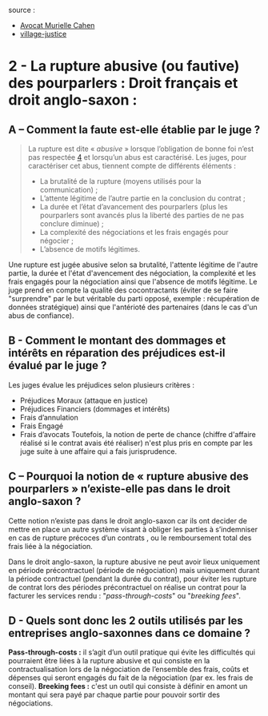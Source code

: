 source : 
- [Avocat Murielle Cahen](https://www.murielle-cahen.com/publications/p_rupture-informatique.asp)
- [village-justice](https://www.village-justice.com/articles/contrats-internationaux-problematique-rupture-abusive-des-pourparler-droit,39011.html)
# 2 - La rupture abusive (ou fautive) des pourparlers : Droit français et droit anglo-saxon : 
## A – Comment la faute est-elle établie par le juge ? 

> La rupture est dite « _abusive_ » lorsque l’obligation de bonne foi n’est pas respectée [4](https://www.village-justice.com/articles/contrats-internationaux-problematique-rupture-abusive-des-pourparler-droit,39011.html#nb2-4 "Article 1104 du Code civil « les contrats doivent être négociés, formés et (...)") et lorsqu’un abus est caractérisé. Les juges, pour caractériser cet abus, tiennent compte de différents éléments : 
> - La brutalité de la rupture (moyens utilisés pour la communication) ;
> - L’attente légitime de l’autre partie en la conclusion du contrat ;
> - La durée et l’état d’avancement des pourparlers (plus les pourparlers sont avancés plus la liberté des parties de ne pas conclure diminue) ;  
> - La complexité des négociations et les frais engagés pour négocier ;  
> - L’absence de motifs légitimes.

Une rupture est jugée abusive selon sa brutalité, l'attente légitime de l'autre partie, la durée et l'état d'avencement des négociation, la complexité et les frais engagés pour la négociation ainsi que l'absence de motifs légitime.
Le juge prend en compte la qualité des cocontractants (éviter de se faire "surprendre" par le but véritable du parti opposé, exemple : récupération de données stratégique) ainsi que l'antérioté des partenaires (dans le cas d'un abus de confiance).
## B - Comment le montant des dommages et intérêts en réparation des préjudices est-il évalué par le juge ? 
Les juges évalue les préjudices selon plusieurs critères :
- Préjudices Moraux (attaque en justice)
- Préjudices Financiers (dommages et intérêts)
- Frais d’annulation
- Frais Engagé
- Frais d’avocats
Toutefois, la notion de perte de chance (chiffre d'affaire réalisé si le contrat avais été réaliser) n'est plus pris en compte par les juge suite à une affaire qui a fais jurisprudence.

## C – Pourquoi la notion de « rupture abusive des pourparlers » n’existe-elle pas dans le droit anglo-saxon ? 
 Cette notion n’existe pas dans le droit anglo-saxon car ils ont decider de mettre en place un autre système visant à obliger les parties à s’indemniser en cas de rupture précoces d’un contrats , ou le remboursement total des frais liée à la négociation.
 
 Dans le droit anglo-saxon, la rupture abusive ne peut avoir lieux uniquement en période précontractuel (période de négociation) mais uniquement durant la période contractuel (pendant la durée du contrat), pour éviter les rupture de contrat lors des périodes précontractuel on réalise un contrat pour la facturer les services rendu : "*pass-through-costs*" ou "*breeking fees*".
## D - Quels sont donc les 2 outils utilisés par les entreprises anglo-saxonnes dans ce domaine ?
**Pass-through-costs :** il s’agit d’un outil pratique qui évite les difficultés qui pourraient être liées à la rupture abusive et qui consiste en la contractualisation lors de la négociation de l’ensemble des frais, coûts et dépenses qui seront engagés du fait de la négociation (par ex. les frais de conseil).
**Breeking fees :** c'est un outil qui consiste à définir en amont un montant qui sera payé par chaque partie pour pouvoir sortir des négociations.
